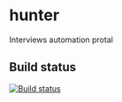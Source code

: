 # hunter

Interviews automation protal

Build status
--
[![Build status](https://ci.appveyor.com/api/projects/status/e3lqdmid5uib5kwh?svg=true)](https://ci.appveyor.com/project/KoshelevSY/hunter)
